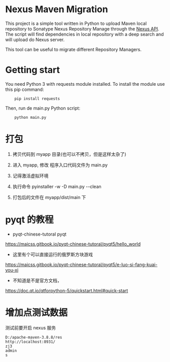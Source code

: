 # Nexus Maven Migration

This project is a simple tool written in Python to upload Maven local repository to Sonatype Nexus Repository Manage through the [Nexus API](https://help.sonatype.com/repomanager3/rest-and-integration-api).
The script will find dependencies in local repository with a deep search and will upload do Nexus server.

This tool can be useful to migrate different Repository Managers.

# Getting start

You need Python 3 with requests module installed. To install the module use this pip command:

```console
    pip install requests
```

Then, run de main.py Python script:

```console
    python main.py
```

# 打包
1. 拷贝代码到 myapp 目录(也可以不拷贝，但是这样太杂了)
2. 进入 myapp, 修改 程序入口代码文件为 main.py
3. 记得激活虚拟环境
4. 执行命令
    pyinstaller -w -D  main.py --clean

5. 打包后的文件在 myapp/dist/main 下

# pyqt 的教程
- pyqt-chinese-tutoral pyqt 

https://maicss.gitbook.io/pyqt-chinese-tutoral/pyqt5/hello_world
- 这里有个可以直接运行的俄罗斯方块游戏

https://maicss.gitbook.io/pyqt-chinese-tutoral/pyqt5/e-luo-si-fang-kuai-you-xi

- 不知道是不是官方文档， 

https://doc.qt.io/qtforpython-5/quickstart.html#quick-start
 

# 增加点测试数据
测试前要开启 nexus 服务

```shell
D:/apache-maven-3.8.8/res
http://localhost:8931/
zj3
admin
s
```